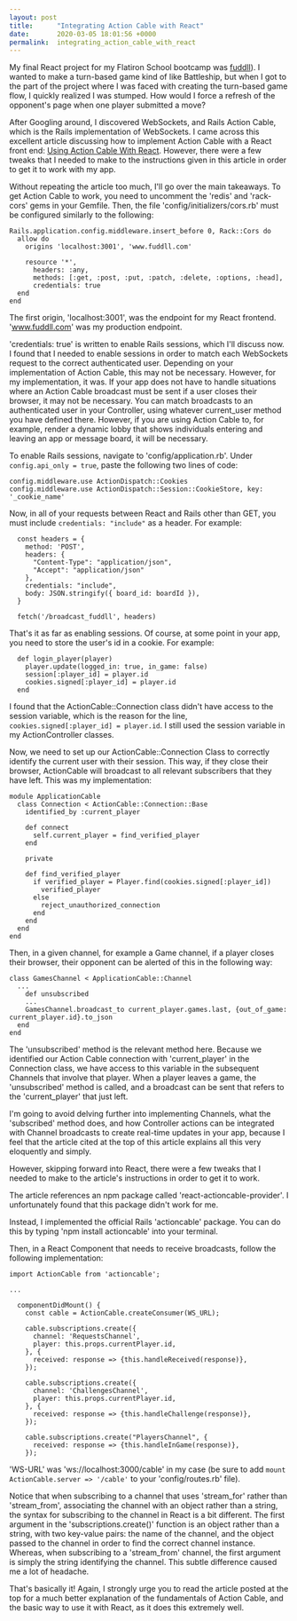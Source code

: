 ```yaml
---
layout: post
title:      "Integrating Action Cable with React"
date:       2020-03-05 18:01:56 +0000
permalink:  integrating_action_cable_with_react
---
```



My final React project for my Flatiron School bootcamp was [fuddll](https://github.com/tan-nate/fuddll)). I wanted to make a turn-based game kind of like Battleship, but when I got to the part of the project where I was faced with creating the turn-based game flow, I quickly realized I was stumped. How would I force a refresh of the opponent's page when one player submitted a move? 

After Googling around, I discovered WebSockets, and Rails Action Cable, which is the Rails implementation of WebSockets. I came across this excellent article discussing how to implement Action Cable with a React front end: [Using Action Cable With React](https://medium.com/@dakota.lillie/using-action-cable-with-react-c37df065f296). However, there were a few tweaks that I needed to make to the instructions given in this article in order to get it to work with my app. 

Without repeating the article too much, I'll go over the main takeaways. To get Action Cable to work, you need to uncomment the 'redis' and 'rack-cors' gems in your Gemfile. Then, the file 'config/initializers/cors.rb' must be configured similarly to the following: 

```
Rails.application.config.middleware.insert_before 0, Rack::Cors do
  allow do
    origins 'localhost:3001', 'www.fuddll.com'

    resource '*',
      headers: :any,
      methods: [:get, :post, :put, :patch, :delete, :options, :head],
      credentials: true
  end
end

```

The first origin, 'localhost:3001', was the endpoint for my React frontend. 'www.fuddll.com' was my production endpoint. 

'credentials: true' is written to enable Rails sessions, which I'll discuss now. I found that I needed to enable sessions in order to match each WebSockets request to the correct authenticated user. Depending on your implementation of Action Cable, this may not be necessary. However, for my implementation, it was. If your app does not have to handle situations where an Action Cable broadcast must be sent if a user closes their browser, it may not be necessary. You can match broadcasts to an authenticated user in your Controller, using whatever current_user method you have defined there. However, if you are using Action Cable to, for example, render a dynamic lobby that shows individuals entering and leaving an app or message board, it will be necessary. 

To enable Rails sessions, navigate to 'config/application.rb'. Under `config.api_only = true`, paste the following two lines of code:

```
config.middleware.use ActionDispatch::Cookies
config.middleware.use ActionDispatch::Session::CookieStore, key: '_cookie_name'
```

Now, in all of your requests between React and Rails other than GET, you must include `credentials: "include"` as a header. For example:

```
  const headers = {
    method: 'POST',
    headers: {
      "Content-Type": "application/json",
      "Accept": "application/json"
    }, 
    credentials: "include",
    body: JSON.stringify({ board_id: boardId }),
  }

  fetch('/broadcast_fuddll', headers)
```

That's it as far as enabling sessions. Of course, at some point in your app, you need to store the user's id in a cookie. For example:

```
  def login_player(player)
    player.update(logged_in: true, in_game: false)
    session[:player_id] = player.id
    cookies.signed[:player_id] = player.id
  end
```

I found that the ActionCable::Connection class didn't have access to the session variable, which is the reason for the line, `cookies.signed[:player_id] = player.id`. I still used the session variable in my ActionController classes. 

Now, we need to set up our ActionCable::Connection Class to correctly identify the current user with their session. This way, if they close their browser, ActionCable will broadcast to all relevant subscribers that they have left. This was my implementation:

```
module ApplicationCable
  class Connection < ActionCable::Connection::Base
    identified_by :current_player

    def connect
      self.current_player = find_verified_player
    end

    private

    def find_verified_player
      if verified_player = Player.find(cookies.signed[:player_id])
        verified_player
      else
        reject_unauthorized_connection
      end
    end
  end
end
```

Then, in a given channel, for example a Game channel, if a player closes their browser, their opponent can be alerted of this in the following way:

```
class GamesChannel < ApplicationCable::Channel
  ...
	def unsubscribed
    ...
    GamesChannel.broadcast_to current_player.games.last, {out_of_game: current_player.id}.to_json
  end
end
```

The 'unsubscribed' method is the relevant method here. Because we identified our Action Cable connection with 'current_player' in the Connection class, we have access to this variable in the subsequent Channels that involve that player. When a player leaves a game, the 'unsubscribed' method is called, and a broadcast can be sent that refers to the 'current_player' that just left. 

I'm going to avoid delving further into implementing Channels, what the 'subscribed' method does, and how Controller actions can be integrated with Channel broadcasts to create real-time updates in your app, because I feel that the article cited at the top of this article explains all this very eloquently and simply. 

However, skipping forward into React, there were a few tweaks that I needed to make to the article's instructions in order to get it to work. 

The article references an npm package called 'react-actioncable-provider'. I unfortunately found that this package didn't work for me. 

Instead, I implemented the official Rails 'actioncable' package. You can do this by typing 'npm install actioncable' into your terminal. 

Then, in a React Component that needs to receive broadcasts, follow the following implementation:

```
import ActionCable from 'actioncable';

...

  componentDidMount() {
    const cable = ActionCable.createConsumer(WS_URL);

    cable.subscriptions.create({
      channel: 'RequestsChannel', 
      player: this.props.currentPlayer.id,
    }, {
      received: response => {this.handleReceived(response)},
    });

    cable.subscriptions.create({
      channel: 'ChallengesChannel',
      player: this.props.currentPlayer.id,
    }, {
      received: response => {this.handleChallenge(response)},
    });

    cable.subscriptions.create("PlayersChannel", {
      received: response => {this.handleInGame(response)},
    });
```

'WS-URL' was 'ws://localhost:3000/cable' in my case (be sure to add `mount ActionCable.server => '/cable'` to your 'config/routes.rb' file). 

Notice that when subscribing to a channel that uses 'stream_for' rather than 'stream_from', associating the channel with an object rather than a string, the syntax for subscribing to the channel in React is a bit different. The first argument in the 'subscriptions.create()' function is an object rather than a string, with two key-value pairs: the name of the channel, and the object passed to the channel in order to find the correct channel instance. Whereas, when subscribing to a 'stream_from' channel, the first argument is simply the string identifying the channel. This subtle difference caused me a lot of headache. 

That's basically it! Again, I strongly urge you to read the article posted at the top for a much better explanation of the fundamentals of Action Cable, and the basic way to use it with React, as it does this extremely well. 

